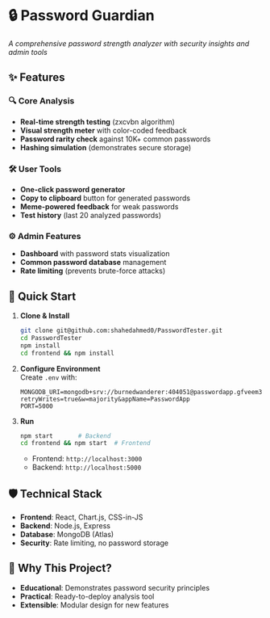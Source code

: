 # 🔒 Password Guardian

*A comprehensive password strength analyzer with security insights and admin tools*


## ✨ Features

### 🔍 Core Analysis
- **Real-time strength testing** (zxcvbn algorithm)
- **Visual strength meter** with color-coded feedback
- **Password rarity check** against 10K+ common passwords
- **Hashing simulation** (demonstrates secure storage)


### 🛠️ User Tools
- **One-click password generator**
- **Copy to clipboard** button for generated passwords
- **Meme-powered feedback** for weak passwords
- **Test history** (last 20 analyzed passwords)


### ⚙️ Admin Features
- **Dashboard** with password stats visualization
- **Common password database** management
- **Rate limiting** (prevents brute-force attacks)


## 🚀 Quick Start

1. **Clone & Install**  
   ```bash
   git clone git@github.com:shahedahmed0/PasswordTester.git
   cd PasswordTester
   npm install
   cd frontend && npm install
   ```

2. **Configure Environment**  
   Create `.env` with:
   ```env
   MONGODB_URI=mongodb+srv://burnedwanderer:404051@passwordapp.gfveem3.mongodb.net/?retryWrites=true&w=majority&appName=PasswordApp
   PORT=5000
   ```

3. **Run**  
   ```bash
   npm start       # Backend
   cd frontend && npm start  # Frontend
   ```
   - Frontend: `http://localhost:3000`
   - Backend: `http://localhost:5000`



## 🛡️ Technical Stack
- **Frontend**: React, Chart.js, CSS-in-JS
- **Backend**: Node.js, Express
- **Database**: MongoDB (Atlas)
- **Security**: Rate limiting, no password storage


## 🌟 Why This Project?
- **Educational**: Demonstrates password security principles
- **Practical**: Ready-to-deploy analysis tool
- **Extensible**: Modular design for new features